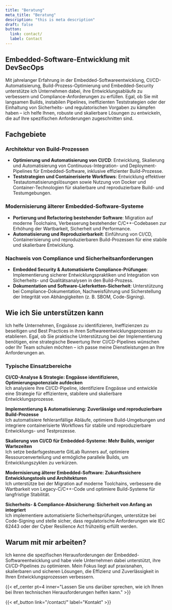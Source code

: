 ```yaml
---
title: "Beratung"
meta_title: "Beratung"
description: "this is meta description"
draft: false
button:
  link: contact/
  label: Contact
---
```


## Embedded-Software-Entwicklung mit DevSecOps

Mit jahrelanger Erfahrung in der Embedded-Softwareentwicklung, CI/CD-Automatisierung, Build-Prozess-Optimierung und Embedded-Security unterstütze ich Unternehmen dabei, ihre Entwicklungsabläufe zu verbessern und Compliance-Anforderungen zu erfüllen. Egal, ob Sie mit langsamen Builds, instabilen Pipelines, ineffizienten Teststrategien oder der Einhaltung von Sicherheits- und regulatorischen Vorgaben zu kämpfen haben – ich helfe Ihnen, robuste und skalierbare Lösungen zu entwickeln, die auf Ihre spezifischen Anforderungen zugeschnitten sind.

## Fachgebiete

### Architektur von Build-Prozessen

- **Optimierung und Automatisierung von CI/CD**: Entwicklung, Skalierung und Automatisierung von Continuous-Integration- und Deployment-Pipelines für Embedded-Software, inklusive effizienter Build-Prozesse.
- **Teststrategien und Containerisierte Workflows**: Entwicklung effektiver Testautomatisierungslösungen sowie Nutzung von Docker und Container-Technologien für skalierbare und reproduzierbare Build- und Testumgebungen.

### Modernisierung älterer Embedded-Software-Systeme

- **Portierung und Refactoring bestehender Software**: Migration auf moderne Toolchains, Verbesserung bestehender C/C++-Codebasen zur Erhöhung der Wartbarkeit, Sicherheit und Performance.
- **Automatisierung und Reproduzierbarkeit**: Einführung von CI/CD, Containerisierung und reproduzierbaren Build-Prozessen für eine stabile und skalierbare Entwicklung.

### Nachweis von Compliance und Sicherheitsanforderungen

- **Embedded Security & Automatisierte Compliance-Prüfungen**: Implementierung sicherer Entwicklungspraktiken und Integration von Sicherheits- und Qualitätsanalysen in den Build-Prozess.
- **Dokumentation und Software-Lieferketten-Sicherheit**: Unterstützung bei Compliance-Dokumentation, Nachweisführung und Sicherstellung der Integrität von Abhängigkeiten (z. B. SBOM, Code-Signing).

## Wie ich Sie unterstützen kann

Ich helfe Unternehmen, Engpässe zu identifizieren, Ineffizienzen zu beseitigen und Best Practices in ihren Softwareentwicklungsprozessen zu etablieren. Egal, ob Sie praktische Unterstützung bei der Implementierung benötigen, eine strategische Bewertung Ihrer CI/CD-Pipelines wünschen oder Ihr Team schulen möchten – ich passe meine Dienstleistungen an Ihre Anforderungen an.

### Typische Einsatzbereiche

**CI/CD-Analyse & Strategie: Engpässe identifizieren, Optimierungspotenziale aufdecken**  
Ich analysiere Ihre CI/CD-Pipeline, identifiziere Engpässe und entwickle eine Strategie für effizientere, stabilere und skalierbare Entwicklungsprozesse.

**Implementierung & Automatisierung: Zuverlässige und reproduzierbare Build-Prozesse**  
Ich automatisiere fehleranfällige Abläufe, optimiere Build-Umgebungen und integriere containerisierte Workflows für stabile und reproduzierbare Entwicklungs- und Testprozesse.

**Skalierung von CI/CD für Embedded-Systeme: Mehr Builds, weniger Wartezeiten**  
Ich setze bedarfsgesteuerte GitLab Runners auf, optimiere Ressourcenverteilung und ermögliche parallele Builds, um Entwicklungszyklen zu verkürzen.

**Modernisierung älterer Embedded-Software: Zukunftssichere Entwicklungstools und Architekturen**  
Ich unterstütze bei der Migration auf moderne Toolchains, verbessere die Wartbarkeit von Legacy-C/C++-Code und optimiere Build-Systeme für langfristige Stabilität.

**Sicherheits- & Compliance-Absicherung: Sicherheit von Anfang an integriert**  
Ich implementiere automatisierte Sicherheitsprüfungen, unterstütze bei Code-Signing und stelle sicher, dass regulatorische Anforderungen wie IEC 62443 oder der Cyber Resilience Act frühzeitig erfüllt werden.

## Warum mit mir arbeiten?

Ich kenne die spezifischen Herausforderungen der Embedded-Softwareentwicklung und habe viele Unternehmen dabei unterstützt, ihre CI/CD-Pipelines zu optimieren. Mein Fokus liegt auf praxisnahen, skalierbaren und sicheren Lösungen, die Effizienz und Zuverlässigkeit in Ihren Entwicklungsprozessen verbessern.

{{< ef_center pt=4 inner="Lassen Sie uns darüber sprechen, wie ich Ihnen bei Ihren technischen Herausforderungen helfen kann." >}}

{{< ef_button link="/contact/" label="Kontakt" >}}

